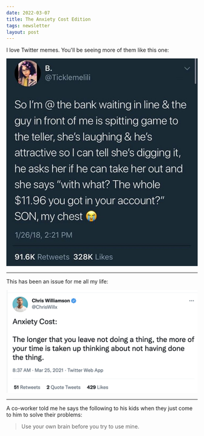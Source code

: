 ```yaml
---
date: 2022-03-07
title: The Anxiety Cost Edition
tags: newsletter
layout: post
---
```


I love Twitter memes. You'll be seeing more of them like this one:

![bank.jpeg](https://raw.githubusercontent.com/muneer78/muneer78.github.io/master/images/bank.jpeg)

---

This has been an issue for me all my life:

![anxietycost](https://raw.githubusercontent.com/muneer78/muneer78.github.io/master/images/anxietycost.png)

---

A co-worker told me he says the following to his kids when they just come to him to solve their problems:

> Use your own brain before you try to use mine.
